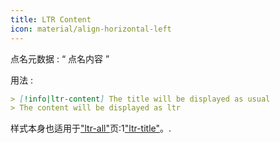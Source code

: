 ```yaml
---
title: LTR Content
icon: material/align-horizontal-left
---
```


点名元数据 : “ 点名内容 ”

用法 :
```md
> [!info|ltr-content] The title will be displayed as usual
> The content will be displayed as ltr
```

样式本身也适用于["ltr-all"](。/combined-styling/page-12.md)页:1["ltr-title"](。/title-styling/page-12.md)。.